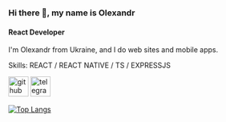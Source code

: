 ### Hi there 👋, my name is Olexandr
#### React Developer
I'm Olexandr from Ukraine, and I do web sites and mobile apps. 

Skills: REACT / REACT NATIVE / TS / EXPRESSJS



[<img src='https://cdn.jsdelivr.net/npm/simple-icons@3.0.1/icons/github.svg' alt='github' height='40'>](https://github.com/AlexBenzar)  [<img src='https://cdn.jsdelivr.net/npm/simple-icons@3.0.1/icons/telegram.svg' alt='telegram' height='40'>](https://t.me/ben_alerd)  

[![Top Langs](https://github-readme-stats.vercel.app/api/top-langs/?username=AlexBenzar)](https://github.com/anuraghazra/github-readme-stats)

